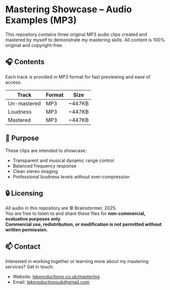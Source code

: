 # Mastering Showcase – Audio Examples (MP3)

This repository contains three original MP3 audio clips created and mastered by myself to demonstrate my mastering skills. All content is 100% original and copyright-free.

## 🎧 Contents

Each track is provided in MP3 format for fast previewing and ease of access.

| Track | Format | Size |
|-------|--------|------|
| Un-mastered | MP3 | ~447KB |
| Loudness | MP3 | ~447KB |
| Mastered | MP3 | ~447KB |

## 🔧 Purpose

These clips are intended to showcase:
- Transparent and musical dynamic range control
- Balanced frequency response
- Clean stereo imaging
- Professional loudness levels without over-compression

## 🔒 Licensing

All audio in this repository are © Brainstormer, 2025.  
You are free to listen to and share these files for **non-commercial, evaluative purposes only**.  
**Commercial use, redistribution, or modification is not permitted without written permission.**

## 📫 Contact

Interested in working together or learning more about my mastering services? Get in touch:

- Website: [lekproductions.co.uk/mastering](https://lekproductions.co.uk/mastering)
- Email: [lekproductionsuk@gmail.com](mailto:lekproductionsuk@gmail.com)
